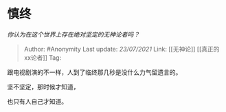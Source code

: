 # 慎终
*你认为在这个世界上存在绝对坚定的无神论者吗？*

> Author: #Anonymity
> Last update: *23/07/2021*
> Link: [[无神论]] [[真正的xx论者]]
> Tag:

跟电视剧演的不一样，人到了临终那几秒是没什么力气留遗言的。

坚不坚定，那时候才知道，

也只有人自己才知道。
